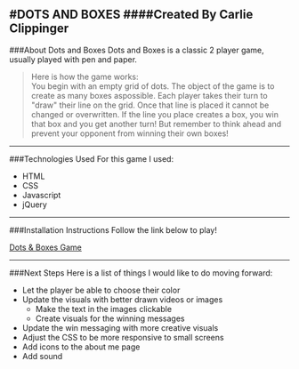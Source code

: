 #DOTS AND BOXES
####Created By Carlie Clippinger
--------
###About Dots and Boxes
Dots and Boxes is a classic 2 player game, usually played with pen and paper.  

>Here is how the game works:  
You begin with an empty grid of dots. The object of the game is to create as many boxes aspossible. Each player takes their turn to "draw" their line on the grid. Once that line is placed it cannot be changed or overwritten. If the line you place creates a box, you win that box and you get another turn! But remember to think ahead and prevent your opponent from winning their own boxes! 

--------
###Technologies Used
For this game I used:
* HTML
* CSS
* Javascript
* jQuery

--------
###Installation Instructions
Follow the link below to play!

[Dots & Boxes Game](https://carliesachiko.github.io/project-1/index.html)

--------
###Next Steps
Here is a list of things I would like to do moving forward:
* Let the player be able to choose their color
* Update the visuals with better drawn videos or images
    * Make the text in the images clickable
    * Create visuals for the winning messages
* Update the win messaging with more creative visuals
* Adjust the CSS to be more responsive to small screens
* Add icons to the about me page
* Add sound
